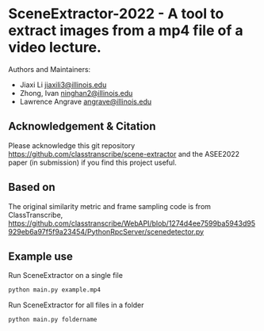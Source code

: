 # SceneExtractor-2022 - A tool to extract images from a mp4 file of a video lecture.

Authors and Maintainers:
* Jiaxi Li <jiaxili3@illinois.edu>
* Zhong, Ivan <ninghan2@illinois.edu>
* Lawrence Angrave <angrave@illinois.edu>

## Acknowledgement & Citation
Please acknowledge this git repository https://github.com/classtranscribe/scene-extractor and the ASEE2022 paper (in submission) if you find this project useful.

## Based on
The original similarity metric and frame sampling code is from ClassTranscribe,
https://github.com/classtranscribe/WebAPI/blob/1274d4ee7599ba5943d95929eb6a97f5f9a23454/PythonRpcServer/scenedetector.py

## Example use
Run SceneExtractor on a single file
```python
python main.py example.mp4
```

Run SceneExtractor for all files in a folder
```python
python main.py foldername
```
